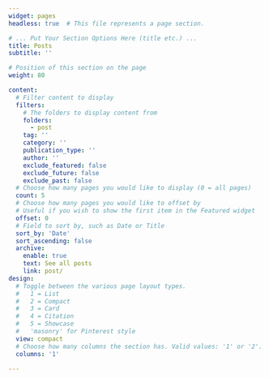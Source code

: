 ```yaml
---
widget: pages
headless: true  # This file represents a page section.

# ... Put Your Section Options Here (title etc.) ...
title: Posts
subtitle: ''

# Position of this section on the page
weight: 80

content:
  # Filter content to display
  filters:
    # The folders to display content from
    folders:
      - post
    tag: ''
    category: ''
    publication_type: ''
    author: ''
    exclude_featured: false
    exclude_future: false
    exclude_past: false
  # Choose how many pages you would like to display (0 = all pages)
  count: 5
  # Choose how many pages you would like to offset by
  # Useful if you wish to show the first item in the Featured widget
  offset: 0
  # Field to sort by, such as Date or Title
  sort_by: 'Date'
  sort_ascending: false
  archive:
    enable: true
    text: See all posts
    link: post/
design:
  # Toggle between the various page layout types.
  #   1 = List
  #   2 = Compact
  #   3 = Card
  #   4 = Citation
  #   5 = Showcase  
  #   'masonry' for Pinterest style
  view: compact
  # Choose how many columns the section has. Valid values: '1' or '2'.
  columns: '1'

---
```

